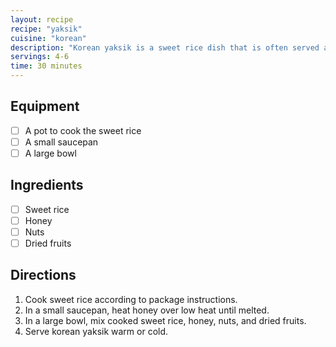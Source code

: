 ```yaml
---
layout: recipe
recipe: "yaksik"
cuisine: "korean"
description: "Korean yaksik is a sweet rice dish that is often served as a dessert. It is made with sweet rice, honey, nuts, and dried fruits."
servings: 4-6
time: 30 minutes
---
```


## Equipment
- [ ] A pot to cook the sweet rice
- [ ] A small saucepan
- [ ] A large bowl

## Ingredients
- [ ] Sweet rice
- [ ] Honey
- [ ] Nuts
- [ ] Dried fruits

## Directions
1. Cook sweet rice according to package instructions.
2. In a small saucepan, heat honey over low heat until melted.
3. In a large bowl, mix cooked sweet rice, honey, nuts, and dried fruits.
4. Serve korean yaksik warm or cold.
